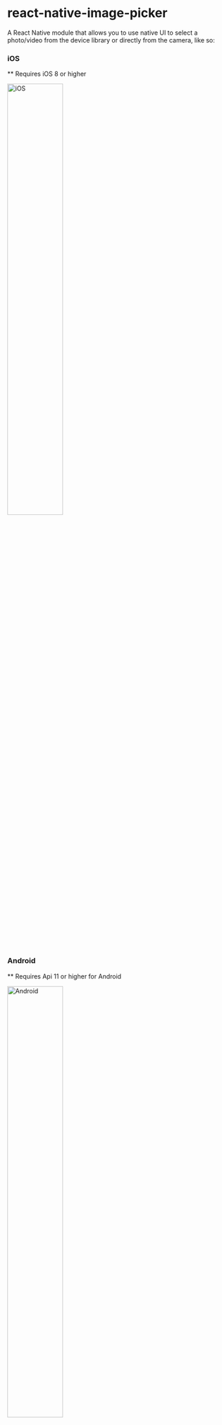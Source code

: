 # react-native-image-picker
A React Native module that allows you to use native UI to select a photo/video from the device library or directly from the camera, like so:

### iOS
** Requires iOS 8 or higher

<img title="iOS" src="https://github.com/marcshilling/react-native-image-picker/blob/master/images/ios-image.png" width="50%">

### Android
** Requires Api 11 or higher for Android

<img title="Android" src="https://github.com/marcshilling/react-native-image-picker/blob/master/images/android-image.png" width="50%">

## Install

### iOS
1. `npm install react-native-image-picker@latest --save`
2. In the XCode's "Project navigator", right click on your project's Libraries folder ➜ `Add Files to <...>`
3. Go to `node_modules` ➜ `react-native-image-picker` ➜ `ios` ➜ select `UIImagePickerManager.h` and `UIImagePickerManager.m`
4. Make sure `UIImagePickerManager.m` is listed under 'Compile Sources' in your project's 'Build Phases' tab
5. Compile and have fun

### Android
1. `npm install react-native-image-picker@latest --save`

```gradle
// file: android/settings.gradle
...

include ':react-native-image-picker'
project(':react-native-image-picker').projectDir = new File(settingsDir, '../node_modules/react-native-image-picker/android')
```
```gradle
// file: android/app/build.gradle
...

dependencies {
    ...
    compile project(':react-native-image-picker')
}
```
```java
// file: android/app/src/main/java/com/myappli/MainActivity.java
...
import android.content.Intent; // import
import com.imagepicker.ImagePickerPackage; // import

public class MainActivity extends Activity implements DefaultHardwareBackBtnHandler {

    private ReactInstanceManager mReactInstanceManager;
    private ReactRootView mReactRootView;

    // declare package
    private ImagePickerPackage mImagePicker;

    @Override
    protected void onCreate(Bundle savedInstanceState) {
        super.onCreate(savedInstanceState);
        mReactRootView = new ReactRootView(this);

        // instantiate package
        mImagePicker = new ImagePickerPackage(this);

        mReactInstanceManager = ReactInstanceManager.builder()
                .setApplication(getApplication())
                .setBundleAssetName("index.android.bundle")
                .setJSMainModuleName("index.android")
                .addPackage(new MainReactPackage())

                // register package here
                .addPackage(mImagePicker)

                .setUseDeveloperSupport(BuildConfig.DEBUG)
                .setInitialLifecycleState(LifecycleState.RESUMED)
                .build();
        mReactRootView.startReactApplication(mReactInstanceManager, "AwesomeProject", null);
        setContentView(mReactRootView);
    }

    @Override
    public void onActivityResult(final int requestCode, final int resultCode, final Intent data) {
        super.onActivityResult(requestCode, resultCode, data);

        // handle onActivityResult
        mImagePicker.handleActivityResult(requestCode, resultCode, data);
    }
...

```
## Usage
1. In your React Native javascript code, bring in the native module:

  ```javascript
var UIImagePickerManager = require('NativeModules').UIImagePickerManager;
  ```
2. Use it like so:

  When you want to display the picker:
  ```javascript
  var options = {
    title: 'Select Avatar', // specify null or empty string to remove the title
    cancelButtonTitle: 'Cancel',
    takePhotoButtonTitle: 'Take Photo...', // specify null or empty string to remove this button
    chooseFromLibraryButtonTitle: 'Choose from Library...', // specify null or empty string to remove this button
    customButtons: {
      'Choose Photo from Facebook': 'fb', // [Button Text] : [String returned upon selection]
    },
    cameraType: 'back', // 'front' or 'back'
    mediaType: 'photo', // 'photo' or 'video'
    videoQuality: 'high', // 'low', 'medium', or 'high'
    maxWidth: 100, // photos only
    maxHeight: 100, // photos only
    quality: 0.2, // photos only
    allowsEditing: false, // Built in iOS functionality to resize/reposition the image
    noData: false, // photos only - disables the base64 `data` field from being generated (greatly improves performance on large photos)
    storageOptions: { // if this key is provided, the image will get saved in the documents directory (rather than a temporary directory)
      skipBackup: true, // image will NOT be backed up to icloud
      path: 'images' // will save image at /Documents/images rather than the root
    }
  };

  /**
   * The first arg will be the options object for customization, the second is
   * your callback which sends bool: didCancel, object: response.
   *
   * response.didCancel will inform you if the user cancelled the process
   * response.error will contain an error message, if there is one
   * response.data is the base64 encoded image data (photos only)
   * response.uri is the uri to the local file asset on the device (photo or video)
   * response.isVertical will be true if the image is vertically oriented
   * response.width & response.height give you the image dimensions
   */

  UIImagePickerManager.showImagePicker(options, (response) => {
    console.log('Response = ', response);

    if (response.didCancel) {
      console.log('User cancelled image picker');
    }
    else if (response.error) {
      console.log('UIImagePickerManager Error: ', response.error);
    }
    else if (response.customButton) {
      console.log('User tapped custom button: ', response.customButton);
    }
    else {
      // You can display the image using either:
      const source = {uri: 'data:image/jpeg;base64,' + response.data, isStatic: true};
      const source = {uri: response.uri.replace('file://', ''), isStatic: true};

      this.setState({
        avatarSource: source
      });
    }
  });
  ```
  Then later, if you want to display this image in your render() method:
  ```javascript
  <Image source={this.state.avatarSource} style={styles.uploadAvatar} />
  ```

### Directly Launching the Camera or Image Library

  To Launch the Camera or Image Library directly (skipping the alert dialog) you can
  do the following:
  ```javascript
  // Launch Camera:
  UIImagePickerManager.launchCamera(options, (response)  => {
    // Same code as in above section!
  });

  // Open Image Library:
  UIImagePickerManager.launchImageLibrary(options, response)  => {
    // Same code as in above section!
  });
  ```

### Options

option | iOS  | Android
------ | ---- | -------
title | OK | OK
cancelButtonTitle | OK | OK
takePhotoButtonTitle | OK | OK
chooseFromLibraryButtonTitle | OK | OK
customButtons | OK | -
cameraType | OK | -
mediaType | OK | -
videoQuality | OK | -
maxWidth | OK | OK
maxHeight | OK | OK
quality | OK | OK
allowsEditing | OK | -
noData | OK | OK
storageOptions | OK | -
